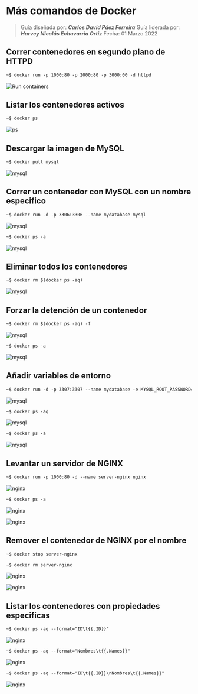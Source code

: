 # Más comandos de Docker

> Guía diseñada por: ***Carlos David Páez Ferreira***
> Guía liderada por: ***Harvey Nicolás Echavarria Ortiz***
> Fecha: 01 Marzo 2022

## Correr contenedores en segundo plano de HTTPD

```txt
~$ docker run -p 1000:80 -p 2000:80 -p 3000:00 -d httpd
```

![Run containers](doc/01.png)

## Listar los contenedores activos

```txt
~$ docker ps
```

![ps](doc/02.png)

## Descargar la imagen de MySQL

```txt
~$ docker pull mysql
```

![mysql](doc/03.png)

## Correr un contenedor con MySQL con un nombre especifico

```txt
~$ docker run -d -p 3306:3306 --name mydatabase mysql
```

![mysql](doc/04.png)

```txt
~$ docker ps -a
```

![mysql](doc/05.png)

## Eliminar todos los contenedores

```txt
~$ docker rm $(docker ps -aq)
```

![mysql](doc/06.png)

## Forzar la detención de un contenedor

```txt
~$ docker rm $(docker ps -aq) -f
```

![mysql](doc/07.png)

```txt
~$ docker ps -a
```

![mysql](doc/08.png)

## Añadir variables de entorno

```txt
~$ docker run -d -p 3307:3307 --name mydatabase -e MYSQL_ROOT_PASSWORD=password mysql
```

![mysql](doc/09.png)

```txt
~$ docker ps -aq
```

![mysql](doc/10.png)

```txt
~$ docker ps -a
```

![mysql](doc/11.png)

## Levantar un servidor de NGINX

```txt
~$ docker run -p 1000:80 -d --name server-nginx nginx
```

![nginx](doc/12.png)

```txt
~$ docker ps -a
```

![nginx](doc/13.png)

![nginx](doc/14.png)

## Remover el contenedor de NGINX por el nombre

```txt
~$ docker stop server-nginx
```

```txt
~$ docker rm server-nginx
```

![nginx](doc/15.png)

![nginx](doc/16.png)

## Listar los contenedores con propiedades especificas

```txt
~$ docker ps -aq --format="ID\t{{.ID}}"
```

![nginx](doc/17.png)

```txt
~$ docker ps -aq --format="Nombres\t{{.Names}}"
```

![nginx](doc/18.png)

```txt
~$ docker ps -aq --format="ID\t{{.ID}}\nNombres\t{{.Names}}"
```

![nginx](doc/19.png)
